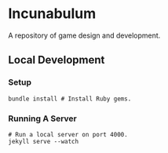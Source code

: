 # Incunabulum

A repository of game design and development.

## Local Development

### Setup

```
bundle install # Install Ruby gems.
```

### Running A Server

```
# Run a local server on port 4000.
jekyll serve --watch
```
